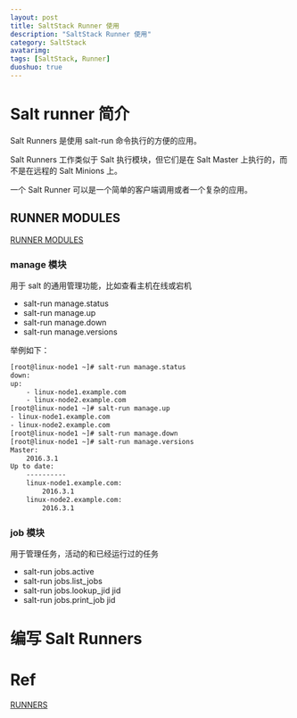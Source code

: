 ```yaml
---
layout: post
title: SaltStack Runner 使用
description: "SaltStack Runner 使用"
category: SaltStack
avatarimg:
tags: [SaltStack, Runner]
duoshuo: true
---
```


# Salt runner 简介

Salt Runners 是使用 salt-run 命令执行的方便的应用。

Salt Runners 工作类似于 Salt 执行模块，但它们是在 Salt Master 上执行的，而不是在远程的 Salt Minions 上。

一个 Salt Runner 可以是一个简单的客户端调用或者一个复杂的应用。

## RUNNER MODULES 

[RUNNER MODULES](https://docs.saltstack.com/en/latest/ref/runners/all/index.html#all-salt-runners)  

### manage 模块 

用于 salt 的通用管理功能，比如查看主机在线或宕机

* salt-run manage.status
* salt-run manage.up
* salt-run manage.down
* salt-run manage.versions

举例如下：

```bash
[root@linux-node1 ~]# salt-run manage.status
down:
up:
    - linux-node1.example.com
    - linux-node2.example.com
[root@linux-node1 ~]# salt-run manage.up
- linux-node1.example.com
- linux-node2.example.com
[root@linux-node1 ~]# salt-run manage.down
[root@linux-node1 ~]# salt-run manage.versions
Master:
    2016.3.1
Up to date:
    ----------
    linux-node1.example.com:
        2016.3.1
    linux-node2.example.com:
        2016.3.1

```    

### job 模块

用于管理任务，活动的和已经运行过的任务

* salt-run jobs.active
* salt-run jobs.list_jobs
* salt-run jobs.lookup_jid jid
* salt-run jobs.print_job jid


# 编写 Salt Runners

# Ref
[RUNNERS](https://docs.saltstack.com/en/latest/ref/runners/)  

